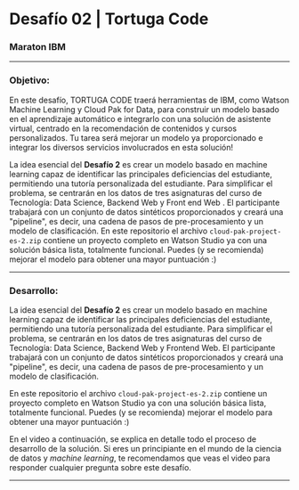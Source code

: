 # Desafío 02 | Tortuga Code

### **Maraton IBM**

---

### Objetivo:

En este desafío, TORTUGA CODE traerá herramientas de IBM, como Watson Machine Learning y Cloud Pak for Data, para construir un modelo basado en el aprendizaje automático e integrarlo con una solución de asistente virtual, centrado en la recomendación de contenidos y cursos personalizados. Tu tarea será mejorar un modelo ya proporcionado e integrar los diversos servicios involucrados en esta solución!

La idea esencial del **Desafío 2** es crear un modelo basado en machine learning capaz de identificar las principales deficiencias del estudiante, permitiendo una tutoría personalizada del estudiante. Para simplificar el problema, se centrarán en los datos de tres asignaturas del curso de Tecnología: Data Science, Backend Web y Front end Web . El participante trabajará con un conjunto de datos sintéticos proporcionados y creará una "pipeline", es decir, una cadena de pasos de pre-procesamiento y un modelo de clasificación. En este repositorio el archivo `cloud-pak-project-es-2.zip` contiene un proyecto completo en Watson Studio ya con una solución básica lista, totalmente funcional. Puedes (y se recomienda) mejorar el modelo para obtener una mayor puntuación :)

---

### **Desarrollo:**

La idea esencial del **Desafío 2** es crear un modelo basado en machine learning capaz de identificar las principales deficiencias del estudiante, permitiendo una tutoría personalizada del estudiante. Para simplificar el problema, se centrarán en los datos de tres asignaturas del curso de Tecnología: Data Science, Backend Web y Frontend Web. El participante trabajará con un conjunto de datos sintéticos proporcionados y creará una "pipeline", es decir, una cadena de pasos de pre-procesamiento y un modelo de clasificación.

En este repositorio el archivo `cloud-pak-project-es-2.zip` contiene un proyecto completo en Watson Studio ya con una solución básica lista, totalmente funcional. Puedes (y se recomienda) mejorar el modelo para obtener una mayor puntuación :)

En el video a continuación, se explica en detalle todo el proceso de desarrollo de la solución. Si eres un principiante en el mundo de la ciencia de datos y *machine learning*, te recomendamos que veas el video para responder cualquier pregunta sobre este desafío.

---